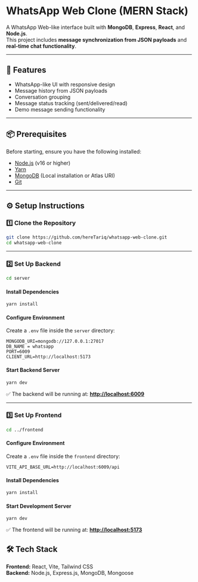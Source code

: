 # WhatsApp Web Clone (MERN Stack)

A WhatsApp Web-like interface built with **MongoDB**, **Express**, **React**, and **Node.js**.  
This project includes **message synchronization from JSON payloads** and **real-time chat functionality**.

---

## 🚀 Features

- WhatsApp-like UI with responsive design
- Message history from JSON payloads
- Conversation grouping
- Message status tracking (sent/delivered/read)
- Demo message sending functionality

---

## 📦 Prerequisites

Before starting, ensure you have the following installed:

- [Node.js](https://nodejs.org/) (v16 or higher)
- [Yarn](https://yarnpkg.com/)
- [MongoDB](https://www.mongodb.com/) (Local installation or Atlas URI)
- [Git](https://git-scm.com/)

---

## ⚙️ Setup Instructions

### 1️⃣ Clone the Repository

```bash
git clone https://github.com/hereTariq/whatsapp-web-clone.git
cd whatsapp-web-clone
```

---

### 2️⃣ Set Up Backend

```bash
cd server
```

#### Install Dependencies
```bash
yarn install
```

#### Configure Environment
Create a `.env` file inside the `server` directory:

```env
MONGODB_URI=mongodb://127.0.0.1:27017
DB_NAME = whatsapp
PORT=6009
CLIENT_URL=http://localhost:5173
```

#### Start Backend Server
```bash
yarn dev
```

✅ The backend will be running at: **[http://localhost:6009](http://localhost:6009)**

---

### 3️⃣ Set Up Frontend

```bash
cd ../frontend
```

#### Configure Environment
Create a `.env` file inside the `frontend` directory:

```env
VITE_API_BASE_URL=http://localhost:6009/api
```

#### Install Dependencies
```bash
yarn install
```

#### Start Development Server
```bash
yarn dev
```

✅ The frontend will be running at: **[http://localhost:5173](http://localhost:5173)**


## 🛠️ Tech Stack

**Frontend:** React, Vite, Tailwind CSS  
**Backend:** Node.js, Express.js, MongoDB, Mongoose  
